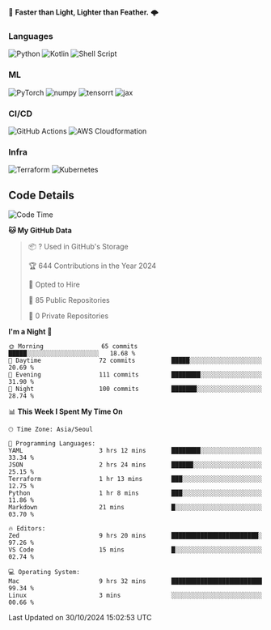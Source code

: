 :rocket: **Faster than Light, Lighter than Feather.** 🌩️


### Languages
![Python](https://img.shields.io/badge/python-3670A0?style=for-the-badge&logo=python&logoColor=ffdd54) ![Kotlin](https://img.shields.io/badge/kotlin-%237F52FF.svg?style=for-the-badge&logo=kotlin&logoColor=white) ![Shell Script](https://img.shields.io/badge/shell_script-%23121011.svg?style=for-the-badge&logo=gnu-bash&logoColor=white)


### ML
<img alt="PyTorch" src ="https://img.shields.io/badge/PyTorch-EE4C2C.svg?&style=for-the-badge&logo=PyTorch&logoColor=white"/> <img alt="numpy" src ="https://img.shields.io/badge/NumPy-013243.svg?&style=for-the-badge&logo=NumPy&logoColor=white"/> ![tensorrt](https://img.shields.io/badge/tensorrt_&_triton-000000.svg?style=for-the-badge&logo=nVIDIA&logoColor=green) ![jax](https://img.shields.io/badge/jax(novice)-%23ffffff.svg?style=for-the-badge&logo=tensorflow&logoColor=blue)


### CI/CD

![GitHub Actions](https://img.shields.io/badge/github%20actions-%232671E5.svg?style=for-the-badge&logo=githubactions&logoColor=white) ![AWS Cloudformation](https://img.shields.io/badge/AWS_Cloudformation-%23FF9900.svg?style=for-the-badge&logo=amazonwebservices&logoColor=white) 

### Infra 

![Terraform](https://img.shields.io/badge/terraform-%235835CC.svg?style=for-the-badge&logo=terraform&logoColor=white) ![Kubernetes](https://img.shields.io/badge/k3s(novice)-%23326ce5.svg?style=for-the-badge&logo=kubernetes&logoColor=white)

## Code Details

<!--START_SECTION:waka-->
![Code Time](http://img.shields.io/badge/Code%20Time-572%20hrs%2056%20mins-blue)

**🐱 My GitHub Data** 

> 📦 ? Used in GitHub's Storage 
 > 
> 🏆 644 Contributions in the Year 2024
 > 
> 💼 Opted to Hire
 > 
> 📜 85 Public Repositories 
 > 
> 🔑 0 Private Repositories 
 > 
**I'm a Night 🦉** 

```text
🌞 Morning                65 commits          █████░░░░░░░░░░░░░░░░░░░░   18.68 % 
🌆 Daytime                72 commits          █████░░░░░░░░░░░░░░░░░░░░   20.69 % 
🌃 Evening                111 commits         ████████░░░░░░░░░░░░░░░░░   31.90 % 
🌙 Night                  100 commits         ███████░░░░░░░░░░░░░░░░░░   28.74 % 
```


📊 **This Week I Spent My Time On** 

```text
🕑︎ Time Zone: Asia/Seoul

💬 Programming Languages: 
YAML                     3 hrs 12 mins       ████████░░░░░░░░░░░░░░░░░   33.34 % 
JSON                     2 hrs 24 mins       ██████░░░░░░░░░░░░░░░░░░░   25.15 % 
Terraform                1 hr 13 mins        ███░░░░░░░░░░░░░░░░░░░░░░   12.75 % 
Python                   1 hr 8 mins         ███░░░░░░░░░░░░░░░░░░░░░░   11.86 % 
Markdown                 21 mins             █░░░░░░░░░░░░░░░░░░░░░░░░   03.70 % 

🔥 Editors: 
Zed                      9 hrs 20 mins       ████████████████████████░   97.26 % 
VS Code                  15 mins             █░░░░░░░░░░░░░░░░░░░░░░░░   02.74 % 

💻 Operating System: 
Mac                      9 hrs 32 mins       █████████████████████████   99.34 % 
Linux                    3 mins              ░░░░░░░░░░░░░░░░░░░░░░░░░   00.66 % 
```


 Last Updated on 30/10/2024 15:02:53 UTC
<!--END_SECTION:waka-->
